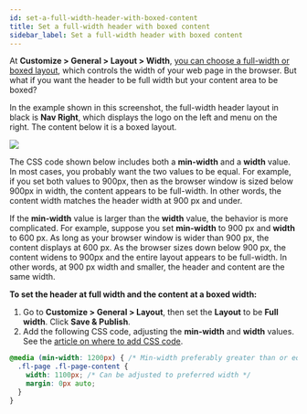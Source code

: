 ```yaml
---
id: set-a-full-width-header-with-boxed-content
title: Set a full-width header with boxed content
sidebar_label: Set a full-width header with boxed content
---
```


At **Customize > General > Layout > Width**, [you can choose a full-width or boxed layout](/bb-theme/customizer-settings/general.md/#width), which controls the width of your web page in the browser. But what if you want the header to be full width but your content area to be boxed?

In the example shown in this screenshot, the full-width header layout in black is **Nav Right**, which displays the logo on the left and menu on the right. The content below it is a boxed layout.

![](/img/set-a-full-width-header-with-boxed-content-67db0624.jpg)

The CSS code shown below includes both a **min-width** and a **width** value. In most cases, you probably want the two values to be equal. For example, if you set both values to 900px, then as the browser window is sized below 900px in width, the content appears to be full-width. In other words, the content width matches the header width at 900 px and under.

If the **min-width** value is larger than the **width** value, the behavior is more complicated. For example, suppose you set **min-width** to 900 px and **width** to 600 px. As long as your browser window is wider than 900 px, the content displays at 600 px. As the browser sizes down below 900 px, the content widens to 900px and the entire layout appears to be full-width. In other words, at 900 px width and smaller, the header and content are the same width.

**To set the header at full width and the content at a boxed width:**

  1. Go to **Customize > General > Layout**, then set the **Layout** to be **Full width**. Click **Save & Publish**.
  2. Add the following CSS code, adjusting the **min-width** and **width** values.  
  See the [article on where to add CSS code](/beaver-builder/styles/code/custom-css.md).  
  ```css
  @media (min-width: 1200px) { /* Min-width preferably greater than or equal to width below */
    .fl-page .fl-page-content {
      width: 1100px; /* Can be adjusted to preferred width */
      margin: 0px auto;
    }
  }
  ```
